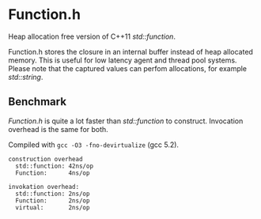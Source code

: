 # Function.h

Heap allocation free version of C++11 *std::function*.

Function.h stores the closure in an internal buffer instead of heap
allocated memory. This is useful for low latency agent and thread pool
systems. Please note that the captured values can perfom allocations,
for example *std::string*.

## Benchmark

*Function.h* is quite a lot faster than *std::function* to
 construct. Invocation overhead is the same for both.

Compiled with `gcc -O3 -fno-devirtualize` (gcc 5.2).

```
construction overhead
  std::function: 42ns/op
  Function:      4ns/op
  
invokation overhead:
  std::function: 2ns/op
  Function:      2ns/op
  virtual:       2ns/op
```
